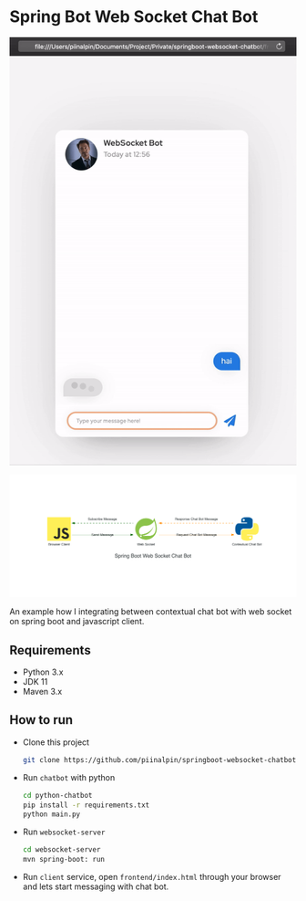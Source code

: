 # Spring Bot Web Socket Chat Bot

![Example](img/example.gif)

![Spring Bot Web Socket Chat Bot](img/spring_boot_web_socket_chat_bot.png)

An example how I integrating between contextual chat bot with web socket on spring boot and javascript client.

## Requirements

- Python 3.x
- JDK 11
- Maven 3.x

## How to run

- Clone this project 
    ```bash
    git clone https://github.com/piinalpin/springboot-websocket-chatbot.git
    ```
- Run `chatbot` with python
    ```bash
    cd python-chatbot
    pip install -r requirements.txt
    python main.py
    ```
- Run `websocket-server`
    ```bash
    cd websocket-server
    mvn spring-boot: run
    ```
- Run `client` service, open `frontend/index.html` through your browser and lets start messaging with chat bot.